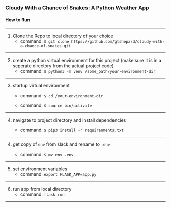 ### Cloudy With a Chance of Snakes: A Python Weather App


#### How to Run 

* * * 
1. Clone the Repo to local directory of your choice
    - command: ```$ git clone https://github.com/gtshepard/cloudy-with-a-chance-of-snakes.git```
* * * 
2. create a python virtual environment for this project (make sure it is in a seperate directory from the actual project code)
   - command: ```$ python3 -m venv /some_path/your-environment-dir```
* * * 
3. startup virtual environment 

    - command:  ```$ cd /your-environment-dir```

    - command: ```$ source bin/activate ```
* * * 
4. navigate to project directory and install dependencies

     - command:  ```$ pip3 install -r requirenments.txt```
* * * 
4. get copy of ```env``` from slack and rename to ```.env```

    - command:  ```$ mv env .env ```
   
* * *   
5. set environment variables 
    - command: ```export FLASK_APP=app.py```
* * * 
6. run app from local directory 
    - command: ```flask run```
* * * 
